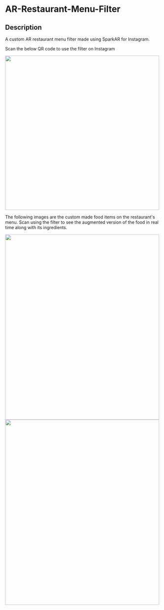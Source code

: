 <h1> AR-Restaurant-Menu-Filter </h1>
<h2> Description </h2>
<p> A custom AR restaurant menu filter made using SparkAR for Instagram.</p>
<p> Scan the below QR code to use the filter on Instagram </p>

<img src="https://user-images.githubusercontent.com/112747219/201692057-f84aaa18-4440-48d6-bf0b-3e06cfba703e.png" width="500" height="500">

<p> The following images are the custom made food items on the restaurant's menu. Scan using the filter to see the augmented version of the food in real time along with its ingredients.</p>

<img src="https://user-images.githubusercontent.com/112747219/201697934-bb27abc0-6d8d-4eed-80aa-5eb1eae59b48.png" width="500" height="600">

<img src="https://user-images.githubusercontent.com/112747219/201698380-a924a38f-1b33-4e1c-b3f8-0af4df7c4f0d.png" width="500" height="600">

